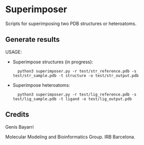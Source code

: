 # Superimposer

Scripts for superimposing two PDB structures or heteroatoms.

## Generate results

USAGE:

* Superimpose structures (in progress):


        python3 superimposer.py -r test/str_reference.pdb -s test/str_sample.pdb -t structure -o test/str_output.pdb


* Superimpose heteroatoms:


        python3 superimposer.py -r test/lig_reference.pdb -s test/lig_sample.pdb -t ligand -o test/lig_output.pdb

## Credits

Genís Bayarri

Molecular Modeling and Bioinformatics Group. IRB Barcelona.